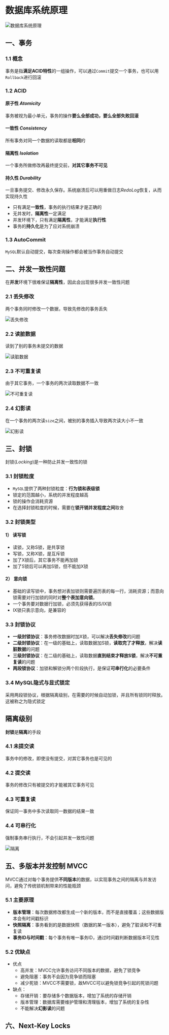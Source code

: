 # 数据库系统原理

![数据库系统原理](https://github.com/user-attachments/assets/b9f68f58-fbd5-4f9f-972b-9f5cea468bd3)

## 一、事务

### 1.1 概念
事务是指**满足ACID特性**的一组操作，可以通过`Commit`提交一个事务，也可以用`Rollback`进行回滚

### 1.2 ACID

#### 原子性 *Atomicity*
事务被视为最小单元，事务的操作**要么全部成功，要么全部失败回滚**

#### 一致性 *Consistency*
所有事务对同一个数据的读取都是**相同**的

#### 隔离性 *Isolation*
一个事务所做修改再最终提交前，**对其它事务不可见**

#### 持久性 *Durability*
一旦事务提交、修改永久保存。系统崩溃后可以用重做日志*RedoLog*恢复，从而实现持久性

* 只有满足**一致性**，事务的执行结果才是正确的
* 无并发时，**隔离性**一定满足
* 并发环境下，只有满足**隔离性**，才能满足**执行性**
* 事务的**持久化**是为了应对系统崩溃

### 1.3 AutoCommit
`MySQL`默认自动提交，每次查询操作都会被当作事务自动提交

## 二、并发一致性问题
在**并发**环境下很难保证**隔离性**，因此会出现很多并发一致性问题

### 2.1 丢失修改
两个事务同时修改一个数据，导致先修改的事务丢失

![丢失修改](https://camo.githubusercontent.com/932bac678caed46d5d08fe3d46af8c3afeda6ea6a91075934cee33d273c53f29/68747470733a2f2f63732d6e6f7465732d313235363130393739362e636f732e61702d6775616e677a686f752e6d7971636c6f75642e636f6d2f696d6167652d32303139313230373232313734343234342e706e67)

### 2.2 读脏数据
读到了别的事务未提交的数据  

![读脏数据](https://camo.githubusercontent.com/4dc95b01443482fa734719e75f9e35e500efadf076796ec3917a90b41a8a416a/68747470733a2f2f63732d6e6f7465732d313235363130393739362e636f732e61702d6775616e677a686f752e6d7971636c6f75642e636f6d2f696d6167652d32303139313230373232313932303336382e706e67)


### 2.3 不可重复读
由于其它事务，一个事务的两次读取数据不一致  

![不可重复读](https://camo.githubusercontent.com/47ced8ac842829fc04c1b4e348193a6ba98dce079c213533b488f0adb40beebb/68747470733a2f2f63732d6e6f7465732d313235363130393739362e636f732e61702d6775616e677a686f752e6d7971636c6f75642e636f6d2f696d6167652d32303139313230373232323130323031302e706e67)

### 2.4 幻影读
在一个事务的两次读`size`之间，被别的事务插入导致两次读大小不一致

![幻影读](https://camo.githubusercontent.com/26471f83d42c3ecb43e51f1e53c3d9e4d5da6a76a4802d5be3784b4d2f2d0d57/68747470733a2f2f63732d6e6f7465732d313235363130393739362e636f732e61702d6775616e677a686f752e6d7971636c6f75642e636f6d2f696d6167652d32303139313230373232323133343330362e706e67)

## 三、封锁
封锁(*Locking*)是一种防止并发一致性的锁

### 3.1 封锁粒度
* `MySQL`提供了两种封锁粒度：**行为锁和表级锁**
* 锁定的范围越小，系统的并发程度越高
* 锁的操作会消耗资源
* 在选择封锁粒度的时候，需要在**锁开销并发程度之间**取舍

### 3.2 封锁类型
#### 1） 读写锁
* 读锁，又称S锁，是共享锁
* 写锁，又称X锁，是互斥锁
* 加了X锁后，其它事务不能再加锁
* 加了S锁后可以再加S锁，但不能加X锁

#### 2） 意向锁
* 基础的读写锁中，事务想对表加锁则需要遍历表的每一行，消耗资源；而意向锁需要对行加锁的同时对**整个表加意向锁**。
* 一个事务要对数据行加锁，必须先获得表的IS/IX锁
* IX锁只表示意向，是兼容的

### 3.3 封锁协议
* **一级封锁协议**：事务修改数据时加X锁，可以解决**丢失修改**的问题
* **二级封锁协议**：在一级的基础上，读取数据加S锁，**读取完了才释放**，解决**读脏数据**的问题
* **三级封锁协议**：在二级的基础上，读取数据**直到结束才释放S锁**，解决**不可重复读**的问题
* **两段锁协议**：加锁和解锁分两个阶段执行，是保证**可串行化**的必要条件

### 3.4 MySQL隐式与显式锁定
采用两段锁协议，根据隔离级别，在需要的时候自动加锁，并且所有锁同时释放。这被称之为隐式锁定

## 隔离级别
**封锁**是**隔离**的手段

### 4.1 未提交读
事务中的修改，即使没有提交，对其它事务也是可见的

###  4.2 提交读
事务的修改只有被提交的才能被其它事务可见

### 4.3 可重复读
保证同一事务中多次读取同一数据的结果一致

### 4.4 可串行化
强制事务串行执行，不会引起并发一致性问题

![隔离](https://camo.githubusercontent.com/f38f1ad145c06f9d16524a31f4fbd00b8af93d100941b3d205a9d5a61aff1078/68747470733a2f2f63732d6e6f7465732d313235363130393739362e636f732e61702d6775616e677a686f752e6d7971636c6f75642e636f6d2f696d6167652d32303139313230373232333430303738372e706e67)

## 五、多版本并发控制 MVCC
MVCC通过对每个事务提供**不同版本**的数据，以实现事务之间的隔离与并发访问，避免了传统锁机制带来的性能瓶颈

### 5.1 主要原理
* **版本管理**：每次数据修改都生成一个新的版本，而不是直接覆盖；这些数据版本会有时间戳标识
* **快照隔离**：事务看到的是数据快照（数据的某一版本），避免了脏读和不可重复读
* **事务ID与时间戳**：每个事务有唯一事务ID，通过时间戳判断数据版本可见性

### 5.2 优缺点
* 优点
  - 高并发：MVCC允许事务访问不同版本的数据，避免了锁竞争
  - 避免阻塞：事务不会因为竞争锁而阻塞
  - 减少死锁：MVCC不需要锁，故MVCC可以避免锁竞争引起的死锁问题
* 缺点：
  - 存储开销：要存储多个数据版本，增加了系统的存储开销
  - 版本管理：数据库需要维护管理和清理版本，增加了系统的复杂性
  - 不能解决**幻影读**的问题
 
## 六、Next-Key Locks
